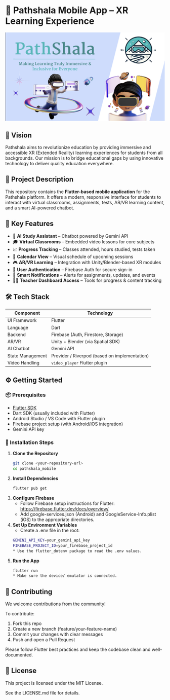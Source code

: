 # 📱 Pathshala Mobile App – XR Learning Experience  

<div align="center">
  <img src="assets/Pathlogo.png" alt="NYC Banner" width="800"/>
</div>  

## 🌟 Vision  
Pathshala aims to revolutionize education by providing immersive and accessible XR (Extended Reality) learning experiences for students from all backgrounds. Our mission is to bridge educational gaps by using innovative technology to deliver quality education everywhere.

## 📘 Project Description  
This repository contains the **Flutter-based mobile application** for the Pathshala platform. It offers a modern, responsive interface for students to interact with virtual classrooms, assignments, tests, AR/VR learning content, and a smart AI-powered chatbot.

## 🚀 Key Features
- 🤖 **AI Study Assistant** – Chatbot powered by Gemini API  
- 🎓 **Virtual Classrooms** – Embedded video lessons for core subjects  
- 📈 **Progress Tracking** – Classes attended, hours studied, tests taken  
- 📅 **Calendar View** – Visual schedule of upcoming sessions  
- 🎮 **AR/VR Learning** – Integration with Unity/Blender-based XR modules  
- 🔐 **User Authentication** – Firebase Auth for secure sign-in  
- 🔔 **Smart Notifications** – Alerts for assignments, updates, and events  
- 🧑‍🏫 **Teacher Dashboard Access** – Tools for progress & content tracking  

## 🛠️ Tech Stack
| Component | Technology |
|----------|------------|
| UI Framework | Flutter |
| Language | Dart |
| Backend | Firebase (Auth, Firestore, Storage) |
| AR/VR | Unity + Blender (via Spatial SDK) |
| AI Chatbot | Gemini API |
| State Management | Provider / Riverpod (based on implementation) |
| Video Handling | `video_player` Flutter plugin |

## ⚙️ Getting Started
### 📦 Prerequisites
- [Flutter SDK](https://docs.flutter.dev/get-started/install)
- Dart SDK (usually included with Flutter)
- Android Studio / VS Code with Flutter plugin
- Firebase project setup (with Android/iOS integration)
- Gemini API key

### 🔧 Installation Steps
1. **Clone the Repository**
   ```bash
   git clone <your-repository-url>
   cd pathshala_mobile
2. **Install Dependencies**
   ```bash
   flutter pub get
3. **Configure Firebase**
   * Follow Firebase setup instructions for Flutter: https://firebase.flutter.dev/docs/overview/
   * Add google-services.json (Android) and GoogleService-Info.plist (iOS) to the appropriate directories.
4. **Set Up Environment Variables**
   * Create a .env file in the root:
   ```bash
   GEMINI_API_KEY=your_gemini_api_key
   FIREBASE_PROJECT_ID=your_firebase_project_id
   * Use the flutter_dotenv package to read the .env values.
5. **Run the App**
   ```bash
   flutter run
   * Make sure the device/ emulator is connected.

## 👥 Contributing
We welcome contributions from the community!

To contribute:
1. Fork this repo
2. Create a new branch (feature/your-feature-name)
3. Commit your changes with clear messages
4. Push and open a Pull Request

Please follow Flutter best practices and keep the codebase clean and well-documented.

## 🪪 License
This project is licensed under the MIT License.

See the LICENSE.md file for details.
